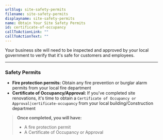 ```yaml
---
urlSlug: site-safety-permits
filename: site-safety-permits
displayname: site-safety-permits
name: Obtain Your Site Safety Permits
id: certificate-of-occupancy
callToActionLink: ""
callToActionText: ""
---
```

Your business site will need to be inspected and approved by your local government to verify that it's safe for customers and employees.

- - -

### Safety Permits

* **Fire protection permits:** Obtain any fire prevention or burglar alarm permits from your local fire department
* **Certificate of Occupancy/Approval:** If you've completed site renovations, it's time to obtain a `Certificate of Occupancy or Approval|certificate-occupancy` from your local building/Construction department

> **Once completed, you will have:**
>
> * A fire protection permit
> * A Certificate of Occupancy or Approval